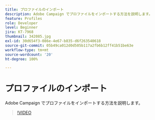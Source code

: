 ```yaml
---
title: プロファイルのインポート
description: Adobe Campaign でプロファイルをインポートする方法を説明します。
feature: Profiles
role: Developer
level: Beginner
jira: KT-7968
thumbnail: 342085.jpg
exl-id: 30d654f3-086e-4e67-b835-d6f263540618
source-git-commit: 05b49ca012d0d505b117a2fb6b12ff41b51be63e
workflow-type: tm+mt
source-wordcount: '20'
ht-degree: 100%

---
```


# プロファイルのインポート

Adobe Campaign でプロファイルをインポートする方法を説明します。

>[!VIDEO](https://video.tv.adobe.com/v/342085?quality=12&learn=on)
